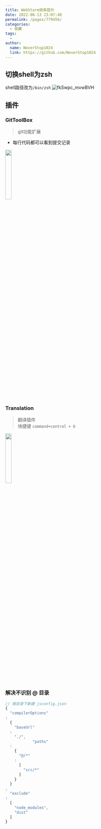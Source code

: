 ```yaml
---
title: WebStorm效率提升
date: 2022-06-13 23:07:40
permalink: /pages/779456/
categories:
  - 收藏
tags:
  - 
author: 
  name: NeverStop1024
  link: https://github.com/NeverStop1024
---
```

## 切换shell为zsh
shell路径改为`/bin/zsh`
![fkSwpc_mvwBVH](https://cdn.jsdelivr.net/gh/NeverStop1024/images-store@main/blog/fkSwpc_mvwBVH.png)

## 插件
### GitToolBox
> git功能扩展   

* 每行代码都可以看到提交记录

<img src="https://cdn.jsdelivr.net/gh/NeverStop1024/images-store@main/blog/u7JFmn_6xKnsU.png" style="width: 20%; height: 20%"/>

### Translation

> 翻译插件  
> 快捷键 `command+control + O`

<img src="https://cdn.jsdelivr.net/gh/NeverStop1024/images-store@main/blog/ThWYMs_S1KTrk.png" style="width: 20%; height: 20%"/>

### 解决不识别 @ 目录

```javascript
// 根目录下新建 jsconfig.json
{
  "compilerOptions"
:
  {
    "baseUrl"
  :
    "./",
            "paths"
  :
    {
      "@/*"
    :
      [
        "src/*"
      ]
    }
  }
,
  "exclude"
:
  [
    "node_modules",
    "dist"
  ]
}
```
